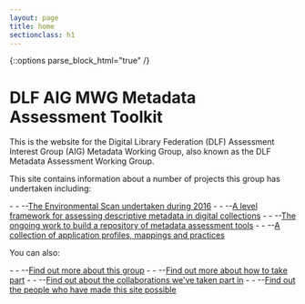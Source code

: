 ```yaml
---
layout: page
title: home
sectionclass: h1
---
```


{::options parse_block_html="true" /}
   <h1>DLF AIG MWG Metadata Assessment Toolkit</h1>

   <p>This is the website for the Digital Library Federation (DLF) Assessment Interest Group (AIG) Metadata Working Group, also known as the DLF Metadata Assessment Working Group.</p>    
   <p>This site contains information about a number of projects this group has undertaken including:</p>
- - --<a href="https://dlfmetadataassessment.github.io/EnvironmentalScan">The Environmental Scan undertaken during 2016</a>
- - --<a href="https://dlfmetadataassessment.github.io/Framework">A level framework for assessing descriptive metadata in digital collections</a>
- - --<a href="https://dlfmetadataassessment.github.io/Tools">The ongoing work to build a repository of metadata assessment tools</a>
- - --<a href="https://dlfmetadataassessment.github.io/MetadataSpecsClearinghouse">A collection of application profiles, mappings and practices</a>
<br/>
<p>You can also:</p>
- - --<a href="/entries/about.html">Find out more about this group</a>
- - --<a href="/entries/take-part.html">Find out more about how to take part</a>
- - --<a href="/entries/collaborations.html">Find out about the collaborations we've taken part in</a>
- - --<a href="/entries/contributors.html">Find out the people who have made this site possible</a>
<!-- change to trigger rebuild -->
